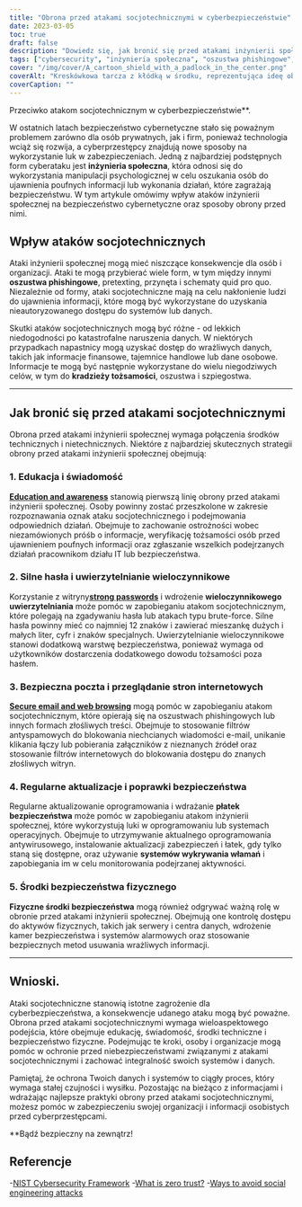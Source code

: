 ```yaml
---
title: "Obrona przed atakami socjotechnicznymi w cyberbezpieczeństwie"
date: 2023-03-05
toc: true
draft: false
description: "Dowiedz się, jak bronić się przed atakami inżynierii społecznej i chronić swoje dane przed cyberprzestępcami w tym pouczającym artykule."
tags: ["cybersecurity", "inżynieria społeczna", "oszustwa phishingowe", "uwierzytelnianie wieloczynnikowe", "aktualizacje bezpieczeństwa", "hasło bezpieczeństwa", "bezpieczeństwo w sieci", "naruszenia danych", "Bezpieczeństwo informatyczne", "kradzież tożsamości", "zapobieganie oszustwom", "zapobieganie szpiegostwu", "bezpieczeństwo techniczne", "bezpieczeństwo fizyczne", "bezpieczeństwo informacji", "zapobieganie cyberprzestępczości", "wykrywanie włamań", "poprawki bezpieczeństwa", "szkolenie pracowników", "ochrona danych"]
cover: "/img/cover/A_cartoon_shield_with_a_padlock_in_the_center.png"
coverAlt: "Kreskówkowa tarcza z kłódką w środku, reprezentująca ideę obrony przed atakami socjotechnicznymi w cyberbezpieczeństwie"
coverCaption: ""
---
```

 Przeciwko atakom socjotechnicznym w cyberbezpieczeństwie**.

W ostatnich latach bezpieczeństwo cybernetyczne stało się poważnym problemem zarówno dla osób prywatnych, jak i firm, ponieważ technologia wciąż się rozwija, a cyberprzestępcy znajdują nowe sposoby na wykorzystanie luk w zabezpieczeniach. Jedną z najbardziej podstępnych form cyberataku jest **inżynieria społeczna**, która odnosi się do wykorzystania manipulacji psychologicznej w celu oszukania osób do ujawnienia poufnych informacji lub wykonania działań, które zagrażają bezpieczeństwu. W tym artykule omówimy wpływ ataków inżynierii społecznej na bezpieczeństwo cybernetyczne oraz sposoby obrony przed nimi.

## Wpływ ataków socjotechnicznych

Ataki inżynierii społecznej mogą mieć niszczące konsekwencje dla osób i organizacji. Ataki te mogą przybierać wiele form, w tym między innymi **oszustwa phishingowe**, pretexting, przynęta i schematy quid pro quo. Niezależnie od formy, ataki socjotechniczne mają na celu nakłonienie ludzi do ujawnienia informacji, które mogą być wykorzystane do uzyskania nieautoryzowanego dostępu do systemów lub danych.

Skutki ataków socjotechnicznych mogą być różne - od lekkich niedogodności po katastrofalne naruszenia danych. W niektórych przypadkach napastnicy mogą uzyskać dostęp do wrażliwych danych, takich jak informacje finansowe, tajemnice handlowe lub dane osobowe. Informacje te mogą być następnie wykorzystane do wielu niegodziwych celów, w tym do **kradzieży tożsamości**, oszustwa i szpiegostwa.

______

## Jak bronić się przed atakami socjotechnicznymi

Obrona przed atakami inżynierii społecznej wymaga połączenia środków technicznych i nietechnicznych. Niektóre z najbardziej skutecznych strategii obrony przed atakami inżynierii społecznej obejmują:

### 1. Edukacja i świadomość

[**Education and awareness**](https://simeononsecurity.ch/articles/how-to-build-and-manage-an-effective-cybersecurity-awareness-training-program/) stanowią pierwszą linię obrony przed atakami inżynierii społecznej. Osoby powinny zostać przeszkolone w zakresie rozpoznawania oznak ataku socjotechnicznego i podejmowania odpowiednich działań. Obejmuje to zachowanie ostrożności wobec niezamówionych próśb o informacje, weryfikację tożsamości osób przed ujawnieniem poufnych informacji oraz zgłaszanie wszelkich podejrzanych działań pracownikom działu IT lub bezpieczeństwa.

### 2. Silne hasła i uwierzytelnianie wieloczynnikowe

Korzystanie z witryny[**strong passwords**](https://simeononsecurity.ch/articles/the-importance-of-password-security-and-best-practices/) i wdrożenie **wieloczynnikowego uwierzytelniania** może pomóc w zapobieganiu atakom socjotechnicznym, które polegają na zgadywaniu hasła lub atakach typu brute-force. Silne hasła powinny mieć co najmniej 12 znaków i zawierać mieszankę dużych i małych liter, cyfr i znaków specjalnych. Uwierzytelnianie wieloczynnikowe stanowi dodatkową warstwę bezpieczeństwa, ponieważ wymaga od użytkowników dostarczenia dodatkowego dowodu tożsamości poza hasłem.

### 3. Bezpieczna poczta i przeglądanie stron internetowych

[**Secure email and web browsing**](https://simeononsecurity.ch/recommendations/email) mogą pomóc w zapobieganiu atakom socjotechnicznym, które opierają się na oszustwach phishingowych lub innych formach złośliwych treści. Obejmuje to stosowanie filtrów antyspamowych do blokowania niechcianych wiadomości e-mail, unikanie klikania łączy lub pobierania załączników z nieznanych źródeł oraz stosowanie filtrów internetowych do blokowania dostępu do znanych złośliwych witryn.

### 4. Regularne aktualizacje i poprawki bezpieczeństwa

Regularne aktualizowanie oprogramowania i wdrażanie **płatek bezpieczeństwa** może pomóc w zapobieganiu atakom inżynierii społecznej, które wykorzystują luki w oprogramowaniu lub systemach operacyjnych. Obejmuje to utrzymywanie aktualnego oprogramowania antywirusowego, instalowanie aktualizacji zabezpieczeń i łatek, gdy tylko staną się dostępne, oraz używanie **systemów wykrywania włamań** i zapobiegania im w celu monitorowania podejrzanej aktywności.

### 5. Środki bezpieczeństwa fizycznego

**Fizyczne środki bezpieczeństwa** mogą również odgrywać ważną rolę w obronie przed atakami inżynierii społecznej. Obejmują one kontrolę dostępu do aktywów fizycznych, takich jak serwery i centra danych, wdrożenie kamer bezpieczeństwa i systemów alarmowych oraz stosowanie bezpiecznych metod usuwania wrażliwych informacji.

______

## Wnioski.

Ataki socjotechniczne stanowią istotne zagrożenie dla cyberbezpieczeństwa, a konsekwencje udanego ataku mogą być poważne. Obrona przed atakami socjotechnicznymi wymaga wieloaspektowego podejścia, które obejmuje edukację, świadomość, środki techniczne i bezpieczeństwo fizyczne. Podejmując te kroki, osoby i organizacje mogą pomóc w ochronie przed niebezpieczeństwami związanymi z atakami socjotechnicznymi i zachować integralność swoich systemów i danych.

Pamiętaj, że ochrona Twoich danych i systemów to ciągły proces, który wymaga stałej czujności i wysiłku. Pozostając na bieżąco z informacjami i wdrażając najlepsze praktyki obrony przed atakami socjotechnicznymi, możesz pomóc w zabezpieczeniu swojej organizacji i informacji osobistych przed cyberprzestępcami.

**Bądź bezpieczny na zewnątrz!

## Referencje

-[NIST Cybersecurity Framework](https://www.nist.gov/cyberframework)
-[What is zero trust?](https://www.csoonline.com/article/3247848/what-is-zero-trust-a-model-for-more-effective-security.html)
-[Ways to avoid social engineering attacks](https://usa.kaspersky.com/resource-center/threats/how-to-avoid-social-engineering-attacks)

